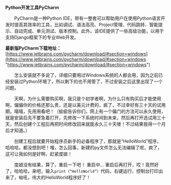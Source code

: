 **Python开发工具PyCharm**

　　PyCharm是一种Python IDE，带有一整套可以帮助用户在使用Python语言开发时提高其效率的工具，比如调试、语法高亮、Project管理、代码跳转、智能提示、自动完成、单元测试、版本控制。此外，该IDE提供了一些高级功能，以用于支持Django框架下的专业Web开发。

**最新版PyCharm下载地址：**[https://www.jetbrains.com/pycharm/download/#section=windows](https://www.jetbrains.com/pycharm/download/#section=windows "https://www.jetbrains.com/pycharm/download/#section=windows")


　　怎么安装就不多说了，详细只要用过Windows系统的人都会用，因为之前已经安装过Python环境了，所以剩下的也不用管了，不过安装之后这里出现了一个问题。

　　天啊，为什么需要购买啊，我只是个初学者啊，为什么只有购买后才能使用啊，偏偏你的价格还那么贵，还是以美元计费的，疯了，不过幸好有三十天的试用期，嘻嘻，先用用看吧！（偷偷告诉你们，网上有一个偏门的方法可以永久使用，就是安装后先不要急着打开，先修改一下系统时间到未来，然后再打开选试用三十天，然后创建个工程后再把时间修改回来就能永久三十天喽！不过结果我得一个月后才知道。）

　　创建工程后就要开始程序员新手的必备程序了，那就是“HelloWorld”程序，哈哈哈，都没想到吧！嘎，怎么回事，新建的py文件怎么无法编辑了呢，疯了，这可让我如何是好啊，赶紧度娘！

　　度娘没有结果，算了，重启一下吧！ 重启中... 重启后再打开，哎！竟然好了，哈哈哈，来吧，输入`print（“HelloWorld”）`代码，右键运行，控制台打印出来了，呦吼，伟大的HelloWorld程序好了！